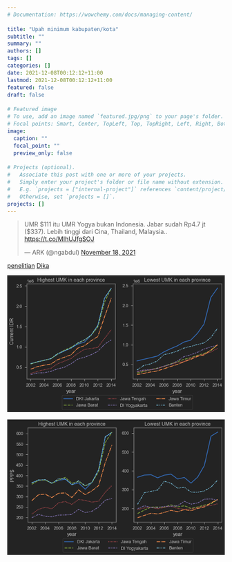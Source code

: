 ```yaml
---
# Documentation: https://wowchemy.com/docs/managing-content/

title: "Upah minimum kabupaten/kota"
subtitle: ""
summary: ""
authors: []
tags: []
categories: []
date: 2021-12-08T00:12:12+11:00
lastmod: 2021-12-08T00:12:12+11:00
featured: false
draft: false

# Featured image
# To use, add an image named `featured.jpg/png` to your page's folder.
# Focal points: Smart, Center, TopLeft, Top, TopRight, Left, Right, BottomLeft, Bottom, BottomRight.
image:
  caption: ""
  focal_point: ""
  preview_only: false

# Projects (optional).
#   Associate this post with one or more of your projects.
#   Simply enter your project's folder or file name without extension.
#   E.g. `projects = ["internal-project"]` references `content/project/deep-learning/index.md`.
#   Otherwise, set `projects = []`.
projects: []
---
```


<blockquote class="twitter-tweet"><p lang="in" dir="ltr">UMR $111 itu UMR Yogya bukan Indonesia. Jabar sudah Rp4.7 jt ($337). Lebih tinggi dari Cina, Thailand, Malaysia.. <a href="https://t.co/MIhUJfgSOJ">https://t.co/MIhUJfgSOJ</a></p>&mdash; ARK (@ngabdul) <a href="https://twitter.com/ngabdul/status/1461127855119679493?ref_src=twsrc%5Etfw">November 18, 2021</a></blockquote> <script async src="https://platform.twitter.com/widgets.js" charset="utf-8"></script> 



[penelitian](https://crawford.anu.edu.au/news-events/events/19298/minimum-wage-policy-and-poverty-developing-country) [Dika](https://crawford.anu.edu.au/people/phd/nurina-merdikawati)

![screen reader text](umk_idr.png "UMK IDR")

![screen reader text](umk_ppp.png "UMK PPP")